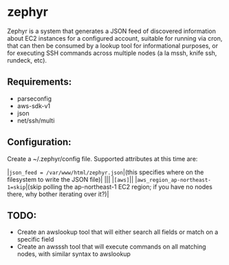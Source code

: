 zephyr
======
Zephyr is a system that generates a JSON feed of discovered information about EC2 instances for a configured account, suitable for running via cron, that can then be consumed by a lookup tool for informational purposes, or for executing SSH commands across multiple nodes (a la mssh, knife ssh, rundeck, etc).

Requirements:
-------------

 * parseconfig
 * aws-sdk-v1
 * json
 * net/ssh/multi

Configuration:
--------------
Create a ~/.zephyr/config file. Supported attributes at this time are:

|`json_feed = /var/www/html/zephyr.json`|(this specifies where on the filesystem to write the JSON file)|
|||
|`[aws]`||
|`aws_region_ap-northeast-1=skip`|(skip polling the ap-northeast-1 EC2 region; if you have no nodes there, why bother iterating over it?)|

TODO:
-----

 * Create an awslookup tool that will either search all fields or match on a specific field
 * Create an awsssh tool that will execute commands on all matching nodes, with similar syntax to awslookup
